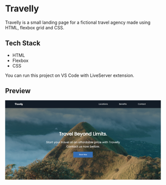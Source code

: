 # Travelly

Travelly is a small landing page for a fictional travel agency made using HTML, flexbox grid and CSS.

## Tech Stack 
- HTML
- Flexbox
- CSS

You can run this project on VS Code with LiveServer extension.

## Preview
![alt text](img/screenshot.png)
